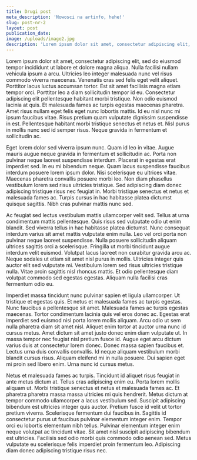 ```yaml
---
title: Drugi post
meta_description: 'Nowosci na artinfo, hehe!'
slug: post-nr-2
layout: post
publication_date:
image: /uploads/image2.jpg
description: 'Lorem ipsum dolor sit amet, consectetur adipiscing elit, sed do eiusmod tempor incididunt ut labore et dolore magna aliqua.'
---
```

Lorem ipsum dolor sit amet, consectetur adipiscing elit, sed do eiusmod tempor incididunt ut labore et dolore magna aliqua. Nulla facilisi nullam vehicula ipsum a arcu. Ultricies leo integer malesuada nunc vel risus commodo viverra maecenas. Venenatis cras sed felis eget velit aliquet. Porttitor lacus luctus accumsan tortor. Est sit amet facilisis magna etiam tempor orci. Porttitor leo a diam sollicitudin tempor id eu. Consectetur adipiscing elit pellentesque habitant morbi tristique. Non odio euismod lacinia at quis. Et malesuada fames ac turpis egestas maecenas pharetra. Amet risus nullam eget felis eget nunc lobortis mattis. Id eu nisl nunc mi ipsum faucibus vitae. Risus pretium quam vulputate dignissim suspendisse in est. Pellentesque habitant morbi tristique senectus et netus et. Nisl purus in mollis nunc sed id semper risus. Neque gravida in fermentum et sollicitudin ac.



Eget lorem dolor sed viverra ipsum nunc. Quam id leo in vitae. Augue mauris augue neque gravida in fermentum et sollicitudin ac. Porta non pulvinar neque laoreet suspendisse interdum. Placerat in egestas erat imperdiet sed. In eu mi bibendum neque. Quam lacus suspendisse faucibus interdum posuere lorem ipsum dolor. Nisi scelerisque eu ultrices vitae. Maecenas pharetra convallis posuere morbi leo. Non diam phasellus vestibulum lorem sed risus ultricies tristique. Sed adipiscing diam donec adipiscing tristique risus nec feugiat in. Morbi tristique senectus et netus et malesuada fames ac. Turpis cursus in hac habitasse platea dictumst quisque sagittis. Nibh cras pulvinar mattis nunc sed.



Ac feugiat sed lectus vestibulum mattis ullamcorper velit sed. Tellus at urna condimentum mattis pellentesque. Quis risus sed vulputate odio ut enim blandit. Sed viverra tellus in hac habitasse platea dictumst. Nunc consequat interdum varius sit amet mattis vulputate enim nulla. Leo vel orci porta non pulvinar neque laoreet suspendisse. Nulla posuere sollicitudin aliquam ultrices sagittis orci a scelerisque. Fringilla ut morbi tincidunt augue interdum velit euismod. Volutpat lacus laoreet non curabitur gravida arcu ac. Neque sodales ut etiam sit amet nisl purus in mollis. Ultricies integer quis auctor elit sed vulputate mi. Vestibulum lorem sed risus ultricies tristique nulla. Vitae proin sagittis nisl rhoncus mattis. Et odio pellentesque diam volutpat commodo sed egestas egestas. Aliquam nulla facilisi cras fermentum odio eu.



Imperdiet massa tincidunt nunc pulvinar sapien et ligula ullamcorper. Ut tristique et egestas quis. Et netus et malesuada fames ac turpis egestas. Nunc faucibus a pellentesque sit amet. Malesuada fames ac turpis egestas maecenas. Tortor condimentum lacinia quis vel eros donec ac. Egestas erat imperdiet sed euismod nisi porta lorem mollis aliquam. Arcu odio ut sem nulla pharetra diam sit amet nisl. Aliquet enim tortor at auctor urna nunc id cursus metus. Amet dictum sit amet justo donec enim diam vulputate ut. In massa tempor nec feugiat nisl pretium fusce id. Augue eget arcu dictum varius duis at consectetur lorem donec. Donec massa sapien faucibus et. Lectus urna duis convallis convallis. Id neque aliquam vestibulum morbi blandit cursus risus. Aliquam eleifend mi in nulla posuere. Dui sapien eget mi proin sed libero enim. Urna nunc id cursus metus.



Netus et malesuada fames ac turpis. Tincidunt id aliquet risus feugiat in ante metus dictum at. Tellus cras adipiscing enim eu. Porta lorem mollis aliquam ut. Morbi tristique senectus et netus et malesuada fames ac. Et pharetra pharetra massa massa ultricies mi quis hendrerit. Metus dictum at tempor commodo ullamcorper a lacus vestibulum sed. Suscipit adipiscing bibendum est ultricies integer quis auctor. Pretium fusce id velit ut tortor pretium viverra. Scelerisque fermentum dui faucibus in. Sagittis id consectetur purus ut faucibus pulvinar elementum integer enim. Tempor orci eu lobortis elementum nibh tellus. Pulvinar elementum integer enim neque volutpat ac tincidunt vitae. Sit amet nisl suscipit adipiscing bibendum est ultricies. Facilisis sed odio morbi quis commodo odio aenean sed. Metus vulputate eu scelerisque felis imperdiet proin fermentum leo. Adipiscing diam donec adipiscing tristique risus nec.
